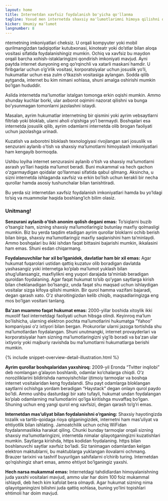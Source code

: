 ```yaml
---
layout: home
title: Internetdan xavfsiz foydalanish bo'yicha qo'llanma
tagline: Yoxud men internetda shaxsiy ma'lumotlarimni himoya qilishni qanday o'rgandim?
kicker: Umumiy ma'lumot
langnumber: 8
---
```



nternetning imkoniyatlari cheksiz. U orqali kompyuter yoki mobil qurilmangizdan tadqiqotlar kutubxonasi, kinoteatr yoki do’stlar bilan aloqa vositasi sifatida foydalanishingiz mumkin. Ochiq va xavfsiz bu maydon orqali barcha xohish-istaklaringizni qondirish imkoniyati mavjud.
Ayni paytda internet dunyoning eng qo’rqinchli va xatarli maskani hamdir. U firibgarlar uchun o’g’irlik vositasi, korporatsiyalar uchun josuslik yo’li, hukumatlar uchun esa zulm o’tkazish vositasiga aylangan.
Sodda qilib aytganda, internet bu kim nimani xohlasa, shuni amalga oshirishi mumkin bo’lgan hududdir.

Aslida internetda ma'lumotlar istalgan tomonga erkin oqishi mumkin. Ammo shunday kuchlar borki, ular axborot oqimini nazorat qilishni va bunga bo’ysunmagan tomonlarni jazolashni istaydi.

Masalan, ayrim hukumatlar internetning bir qismini yoki ayrim vebsaytlarni filtrlab yoki bloklab, ularni aholi o’qishiga yo’l bermaydi. Boshqalari esa internetda josuslik qilib, ayrim odamlarni internetda olib brogan faoliyati uchun jazolashga urinadi.

Kuzatish va axborotni bloklash texnologiyasi rivojlangan sari josuslik va senzurani aylanib o’tish va shaxsiy ma’lumotlarni himoyalash imkoniyatlari ham kengayib bormoqda.

Ushbu loyiha internet senzurasini aylanib o’tish va shaxsiy ma’lumotlarni asrash yo’llari haqida ma’lumot beradi. Buni mukammal va hech qachon o’zgarmaydigan qoidalar qo’llanmasi sifatida qabul qilmang. Aksincha, u sizni internetda ishlaganda xavfsiz va erkin bo’lish uchun kerakli bir necha qurollar hamda asosiy tushunchalar bilan tanishtiradi.

Bu yerda siz internetdan xavfsiz foydalanish imkoniyatlari hamda bu yo’ldagi to’siq va muammolar haqida boshlang’ich bilim olasiz.


### Unitmang! ###

__Senzurani aylanib o’tish anonim qolish degani emas:__ To’siqlarni buzib o’tsangiz ham, sizning shaxsiy ma’lumotlaringiz butunlay maxfiy qolmasligi mumkin. Biz bu yerda taqdim etadigan ayrim qurollar bloklarni ochib berish bilan birga, shaxsiy ma’lumotlaringiz maxfiy saqlanishini ham ta’minlaydi. Ammo boshqalari bu ikki ishdan faqat bittasini bajarishi mumkin, ikkalasini ham emas. Shuni esdan chiqarmang.

__Foydalanuvchilar har xil bo’lganidek, davlatlar ham bir xil emas:__ Agar hukumat fuqarolari ustidan qattiq kuzatuv olib boradigan davlatda yashasangiz yoki internetga ko’plab ma’lumot yuklash bilan shug’ullansangiz, maxfiylikni eng yuqori darajada ta’minlab beradigan quroldan foydalaning. Agar faqat hukumat to’sib qo’ygan saytlarga kirish bilan cheklanadigan bo’lsangiz, unda faqat shu maqsad uchun ishlaydigan vositalar sizga kifoya qilishi mumkin. Bir qurol hamma vazifani bajaradi, degan qarash xato. O’z sharoitingizdan kelib chiqib, maqsadlaringizga eng mos bo’lgan vositani tanlang.

__Ba'zan muammo faqat hukumat emas:__ 2000-yillar boshida xitoylik ikki muxolif faol internetdagi faoliyati uchun hibsga olindi. Keyinroq ma’lum bo’lishicha, ularning elektron pochta ma’lumotlarini hukumatga “Yahoo” kompaniyasi o’z ixtiyori bilan bergan. Prokurorlar ularni jazoga tortishda shu ma’lumotlardan foydalangan. Shuni unutmangki, internet provayderlari va korporatsiyalar ham sizning ma’lumotlaringizni yig’ib boradi va ba’zan ular ixtiyoriy yoki majburiy ravishda bu ma’lumotlarni hukumatlarga berishi mumkin.


{% include snippet-overview-detail-illustration.html %}



__Ayrim qurollar boshqalaridan yaxshiroq:__ 2009-yil Eronda “Tvitter inqilobi” deb nomlangan g’alayon boshlanib, odamlar ko’chalarga chiqdi. O’z noroziliklarini bildirishda namoyishchilar ijtimoiy tarmoqlar va boshqa internet vositalaridan keng foydalandi. Shu payt odamlarga bloklangan saytlarni ochishga yordam beradigan “Haystack” degan onlayn qurol paydo bo’ldi. Ammo ushbu dasturdagi bir xato tufayli, hukumat undan foydalangan ko’plab odamlarning ma’lumotlarini qo’lga kiritishga muvaffaq bo’lgan. Shuning uchun eng yangi qurol eng xavfsizi, degan qarash to’g’ri emas.

__Internetdan mas’uliyat bilan foydalanishni o’rganing:__ Shaxsiy hayotingizda tozalik va tartib-qoidaga rioya qilganingizdek, internetni ham mas’uliyat va ehtiyotlik bilan ishlating. Jamoatchilik uchun ochiq WiFidan foydalanmaslikka harakat qiling. Chunki bunday tarmoqlar orqali sizning shaxsiy ma’lumotlaringizni, internetda nimalar qilayotganingizni kuzatishlari mumkin. Saytlarga kirishda, https kodidan foydalaning. https bilan boshlanuvchi saytlar xavfsiz bo’ladi. Siz tanimagan odamlardan kelgan elektron maktublarni, bu maktublarga yuklangan ilovalarni ochmang. Brauzer tarixini va tashrif buyurilgan sahifalarni o’chirib turing. Internetdan qo’rqishingiz shart emas, ammo ehtiyot bo’lganingiz yaxshi.

__Hech narsa mukammal emas:__ Internetdagi tahdidlardan himoyalanishning juda yaxshi vositalari mavjud, ammo ular har doim 100 foiz mukammal ishlaydi, deb hech kim kafolat bera olmaydi. Agar hukumat sizning nima qilayotganingizni bilishni juda qattiq xohlasa, buning yo’lini topishlari ehtimoli har doim mavjud.